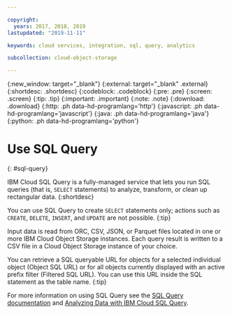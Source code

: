 ```yaml
---

copyright:
  years: 2017, 2018, 2019
lastupdated: "2019-11-11"

keywords: cloud services, integration, sql, query, analytics

subcollection: cloud-object-storage

---
```

{:new_window: target="_blank"}
{:external: target="_blank" .external}
{:shortdesc: .shortdesc}
{:codeblock: .codeblock}
{:pre: .pre}
{:screen: .screen}
{:tip: .tip}
{:important: .important}
{:note: .note}
{:download: .download} 
{:http: .ph data-hd-programlang='http'} 
{:javascript: .ph data-hd-programlang='javascript'} 
{:java: .ph data-hd-programlang='java'} 
{:python: .ph data-hd-programlang='python'}

# Use SQL Query
{: #sql-query}

IBM Cloud SQL Query is a fully-managed service that lets you run SQL queries (that is, `SELECT` statements) to analyze, transform, or clean up rectangular data.
{:shortdesc}

You can use SQL Query to create `SELECT` statements only; actions such as `CREATE`, `DELETE`, `INSERT`, and `UPDATE` are not possible.
{:tip}

Input data is read from ORC, CSV, JSON, or Parquet files located in one or more IBM Cloud Object Storage instances. Each query result is written to a CSV file in a Cloud Object Storage instance of your choice.

You can retrieve a SQL queryable URL for objects for a selected individual object (Object SQL URL) or for all objects currently displayed with an active prefix filter (Filtered SQL URL). You can use this URL inside the SQL statement as the table name.
{:tip}

For more information on using SQL Query see the [SQL Query documentation](/docs/services/sql-query?topic=sql-query-overview) and [Analyzing Data with IBM Cloud SQL Query](https://medium.com/codait/analyzing-data-with-ibm-cloud-sql-query-bc53566a59f5?linkId=49971053).
